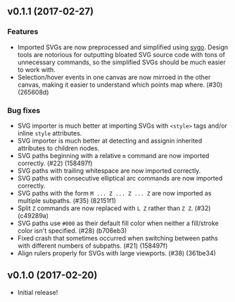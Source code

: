 ## v0.1.1 (2017-02-27)

### Features

* Imported SVGs are now preprocessed and simplified using [svgo](https://github.com/svg/svgo).
  Design tools are notorious for outputting bloated SVG source code with tons of unnecessary
  commands, so the simplified SVGs should be much easier to work with.
* Selection/hover events in one canvas are now mirroed in the other canvas, making it easier
  to understand which points map where. (#30) (265608d)

### Bug fixes

* SVG importer is much better at importing SVGs with `<style>` tags and/or inline
  `style` attributes.
* SVG importer is much better at detecting and assignin inherited attributes to children nodes.
* SVG paths beginning with a relative `m` command are now imported correctly. (#22) (158497f)
* SVG paths with trailing whitespace are now imported correctly.
* SVG paths with consecutive elliptical arc commands are now imported correctly.
* SVG paths with the form `M ... Z ... Z ... Z` are now imported as multiple subpaths.
  (#35) (82151f1)
* Split `Z` commands are now replaced with `L Z` rather than `Z Z`. (#32) (c49289a)
* SVG paths use `#000` as their default fill color when neither a fill/stroke color
  isn't specified. (#28) (b706eb3)
* Fixed crash that sometimes occurred when switching between paths with different
  numbers of subpaths. (#21) (158497f)
* Align rulers properly for SVGs with large viewports. (#38) (361be34)

## v0.1.0 (2017-02-20)

* Initial release!
